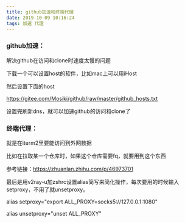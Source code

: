 ```yaml
---
title: github加速和终端代理
date: 2019-10-09 10:16:24
tags: 加速 代理
---
```


### github加速：

解决github在访问和clone时速度太慢的问题

下载一个可以设置host的软件，比如mac上可以用iHost

然后设置下面的host

https://gitee.com/Mosiki/github/raw/master/github_hosts.txt

设置完刷新dns，就可以加速github的访问和clone了

### 终端代理：

就是在iterm2里要能访问到外网数据

比如在拉取某一个仓库时，如果这个仓库需要fq，就要用到这个东西

参考链接：https://zhuanlan.zhihu.com/p/46973701

最后是用v2ray-u加zshrc设置alias简写来简化操作，每次要用的时候输入setproxy，不用了就unsetproxy。

alias setproxy="export ALL_PROXY=socks5://127.0.0.1:1080"

alias unsetproxy="unset ALL_PROXY"